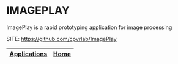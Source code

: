 # IMAGEPLAY
 
 ImagePlay is a rapid prototyping application for image processing
 
 SITE: https://github.com/cpvrlab/ImagePlay

 | [Applications](https://portable-linux-apps.github.io/apps.html) | [Home](https://portable-linux-apps.github.io)
 | --- | --- |
